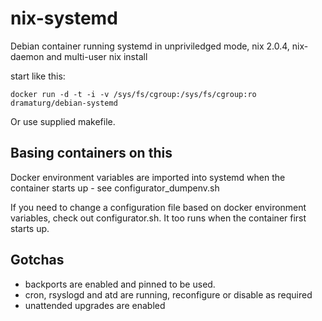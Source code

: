 
# nix-systemd

Debian container running systemd in unpriviledged mode, nix 2.0.4, nix-daemon and multi-user nix install

start like this:
```
docker run -d -t -i -v /sys/fs/cgroup:/sys/fs/cgroup:ro dramaturg/debian-systemd
```

Or use supplied makefile.


## Basing containers on this

Docker environment variables are imported into systemd when the container starts up - see configurator_dumpenv.sh

If you need to change a configuration file based on docker environment variables, check out configurator.sh. It too runs when the container first starts up.


## Gotchas

* backports are enabled and pinned to be used.
* cron, rsyslogd and atd are running, reconfigure or disable as required
* unattended upgrades are enabled
